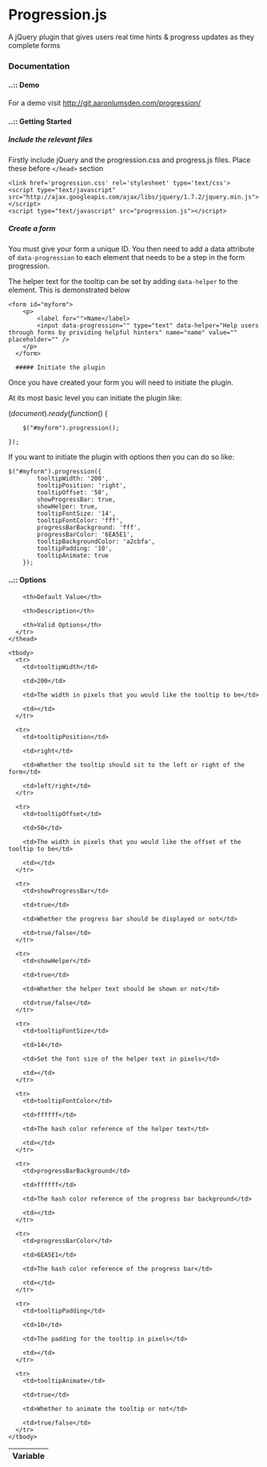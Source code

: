 Progression.js
==============

A jQuery plugin that gives users real time hints &amp; progress updates as they complete forms


### Documentation

#### ..:: Demo
For a demo visit http://git.aaronlumsden.com/progression/

#### ..:: Getting Started

##### Include the relevant files

Firstly include jQuery and the progression.css and progress.js files.
Place these before `</head>` section

    <link href='progression.css' rel='stylesheet' type='text/css'>
    <script type="text/javascript" src="http://ajax.googleapis.com/ajax/libs/jquery/1.7.2/jquery.min.js"></script>
    <script type="text/javascript" src="progression.js"></script>


##### Create a form

You must give your form a unique ID. You then need to add a data
attribute of `data-progression` to each element that needs to be a step
in the form progression.

The helper text for the tooltip can be set by adding `data-helper` to
the element. This is demonstrated below

    <form id="myform">
        <p>
            <label for="">Name</label> 
            <input data-progression="" type="text" data-helper="Help users through forms by prividing helpful hinters" name="name" value="" placeholder="" />
        </p>
      </form>

      ##### Initiate the plugin

Once you have created your form you will need to initiate the plugin.

At its most basic level you can initiate the plugin like:

   $(document).ready(function ($) {

        $("#myform").progression();

    });
                            

If you want to initiate the plugin with options then you can do so like:

    $("#myform").progression({
            tooltipWidth: '200',
            tooltipPosition: 'right',
            tooltipOffset: '50',
            showProgressBar: true,
            showHelper: true,
            tooltipFontSize: '14',
            tooltipFontColor: 'fff',
            progressBarBackground: 'fff',
            progressBarColor: '6EA5E1',
            tooltipBackgroundColor: 'a2cbfa',
            tooltipPadding: '10',
            tooltipAnimate: true
        });            


#### ..:: Options

<table>
    <thead>
      <tr>
        <th>Variable</th>

        <th>Default Value</th>

        <th>Description</th>

        <th>Valid Options</th>
      </tr>
    </thead>

    <tbody>
      <tr>
        <td>tooltipWidth</td>

        <td>200</td>

        <td>The width in pixels that you would like the tooltip to be</td>

        <td></td>
      </tr>

      <tr>
        <td>tooltipPosition</td>

        <td>right</td>

        <td>Whether the tooltip should sit to the left or right of the form</td>

        <td>left/right</td>
      </tr>

      <tr>
        <td>tooltipOffset</td>

        <td>50</td>

        <td>The width in pixels that you would like the offset of the tooltip to be</td>

        <td></td>
      </tr>

      <tr>
        <td>showProgressBar</td>

        <td>true</td>

        <td>Whether the progress bar should be displayed or not</td>

        <td>true/false</td>
      </tr>

      <tr>
        <td>showHelper</td>

        <td>true</td>

        <td>Whether the helper text should be shown or not</td>

        <td>true/false</td>
      </tr>

      <tr>
        <td>tooltipFontSize</td>

        <td>14</td>

        <td>Set the font size of the helper text in pixels</td>

        <td></td>
      </tr>

      <tr>
        <td>tooltipFontColor</td>

        <td>ffffff</td>

        <td>The hash color reference of the helper text</td>

        <td></td>
      </tr>

      <tr>
        <td>progressBarBackground</td>

        <td>ffffff</td>

        <td>The hash color reference of the progress bar background</td>

        <td></td>
      </tr>

      <tr>
        <td>progressBarColor</td>

        <td>6EA5E1</td>

        <td>The hash color reference of the progress bar</td>

        <td></td>
      </tr>

      <tr>
        <td>tooltipPadding</td>

        <td>10</td>

        <td>The padding for the tooltip in pixels</td>

        <td></td>
      </tr>

      <tr>
        <td>tooltipAnimate</td>

        <td>true</td>

        <td>Whether to animate the tooltip or not</td>

        <td>true/false</td>
      </tr>
    </tbody>
  </table>


      
